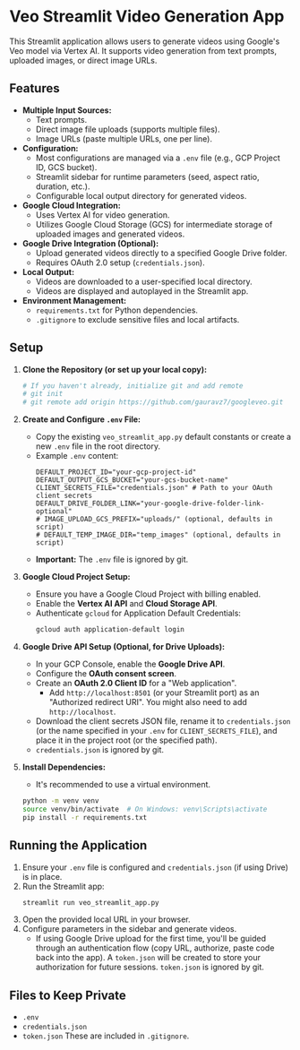 # Veo Streamlit Video Generation App

This Streamlit application allows users to generate videos using Google's Veo model via Vertex AI. It supports video generation from text prompts, uploaded images, or direct image URLs.

## Features

-   **Multiple Input Sources:**
    -   Text prompts.
    -   Direct image file uploads (supports multiple files).
    -   Image URLs (paste multiple URLs, one per line).
-   **Configuration:**
    -   Most configurations are managed via a `.env` file (e.g., GCP Project ID, GCS bucket).
    -   Streamlit sidebar for runtime parameters (seed, aspect ratio, duration, etc.).
    -   Configurable local output directory for generated videos.
-   **Google Cloud Integration:**
    -   Uses Vertex AI for video generation.
    -   Utilizes Google Cloud Storage (GCS) for intermediate storage of uploaded images and generated videos.
-   **Google Drive Integration (Optional):**
    -   Upload generated videos directly to a specified Google Drive folder.
    -   Requires OAuth 2.0 setup (`credentials.json`).
-   **Local Output:**
    -   Videos are downloaded to a user-specified local directory.
    -   Videos are displayed and autoplayed in the Streamlit app.
-   **Environment Management:**
    -   `requirements.txt` for Python dependencies.
    -   `.gitignore` to exclude sensitive files and local artifacts.

## Setup

1.  **Clone the Repository (or set up your local copy):**
    ```bash
    # If you haven't already, initialize git and add remote
    # git init
    # git remote add origin https://github.com/gauravz7/googleveo.git
    ```

2.  **Create and Configure `.env` File:**
    -   Copy the existing `veo_streamlit_app.py` default constants or create a new `.env` file in the root directory.
    -   Example `.env` content:
        ```env
        DEFAULT_PROJECT_ID="your-gcp-project-id"
        DEFAULT_OUTPUT_GCS_BUCKET="your-gcs-bucket-name"
        CLIENT_SECRETS_FILE="credentials.json" # Path to your OAuth client secrets
        DEFAULT_DRIVE_FOLDER_LINK="your-google-drive-folder-link-optional"
        # IMAGE_UPLOAD_GCS_PREFIX="uploads/" (optional, defaults in script)
        # DEFAULT_TEMP_IMAGE_DIR="temp_images" (optional, defaults in script)
        ```
    -   **Important:** The `.env` file is ignored by git.

3.  **Google Cloud Project Setup:**
    -   Ensure you have a Google Cloud Project with billing enabled.
    -   Enable the **Vertex AI API** and **Cloud Storage API**.
    -   Authenticate `gcloud` for Application Default Credentials:
        ```bash
        gcloud auth application-default login
        ```

4.  **Google Drive API Setup (Optional, for Drive Uploads):**
    -   In your GCP Console, enable the **Google Drive API**.
    -   Configure the **OAuth consent screen**.
    -   Create an **OAuth 2.0 Client ID** for a "Web application".
        -   Add `http://localhost:8501` (or your Streamlit port) as an "Authorized redirect URI". You might also need to add `http://localhost`.
    -   Download the client secrets JSON file, rename it to `credentials.json` (or the name specified in your `.env` for `CLIENT_SECRETS_FILE`), and place it in the project root (or the specified path).
    -   `credentials.json` is ignored by git.

5.  **Install Dependencies:**
    -   It's recommended to use a virtual environment.
    ```bash
    python -m venv venv
    source venv/bin/activate  # On Windows: venv\Scripts\activate
    pip install -r requirements.txt
    ```

## Running the Application

1.  Ensure your `.env` file is configured and `credentials.json` (if using Drive) is in place.
2.  Run the Streamlit app:
    ```bash
    streamlit run veo_streamlit_app.py
    ```
3.  Open the provided local URL in your browser.
4.  Configure parameters in the sidebar and generate videos.
    -   If using Google Drive upload for the first time, you'll be guided through an authentication flow (copy URL, authorize, paste code back into the app). A `token.json` will be created to store your authorization for future sessions. `token.json` is ignored by git.

## Files to Keep Private

-   `.env`
-   `credentials.json`
-   `token.json`
These are included in `.gitignore`.
